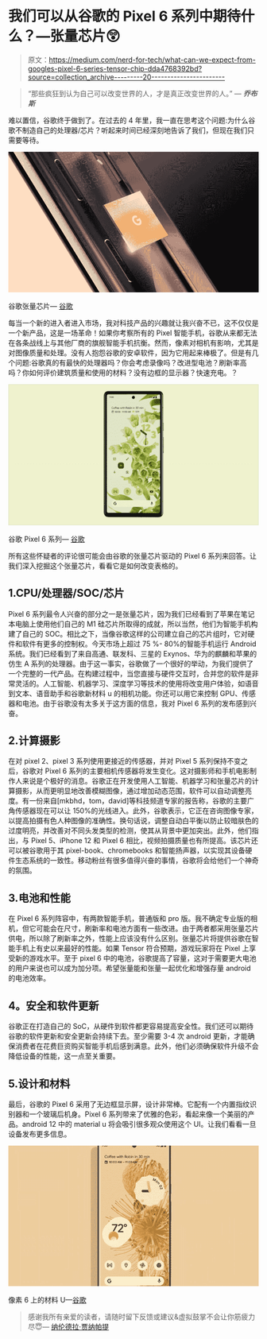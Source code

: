 # 我们可以从谷歌的 Pixel 6 系列中期待什么？—张量芯片😲

> 原文：<https://medium.com/nerd-for-tech/what-can-we-expect-from-googles-pixel-6-series-tensor-chip-dda4768392bd?source=collection_archive---------20----------------------->

> “那些疯狂到认为自己可以改变世界的人，才是真正改变世界的人。” *—* ***乔布斯***

难以置信，谷歌终于做到了。在过去的 4 年里，我一直在思考这个问题:为什么谷歌不制造自己的处理器/芯片？听起来时间已经深刻地告诉了我们，但现在我们只需要等待。

![](img/f5e1a091af624e57bec8868ea19b8dba.png)

谷歌张量芯片— [谷歌](https://storage.googleapis.com/gweb-uniblog-publish-prod/images/Google_Tensor_Image_1UL11rg.max-1000x1000.png)

每当一个新的进入者进入市场，我对科技产品的兴趣就让我兴奋不已，这不仅仅是一个新产品，这是一场革命！如果你考察所有的 Pixel 智能手机，谷歌从来都无法在各条战线上与其他厂商的旗舰智能手机抗衡。然而，像素对相机有影响，尤其是对图像质量和处理。没有人抱怨谷歌的安卓软件，因为它用起来棒极了。但是有几个问题:谷歌真的有最快的处理器吗？你会考虑录像吗？改进型电池？刷新率高吗？你如何评价建筑质量和使用的材料？没有边框的显示器？快速充电。？

![](img/3a14ac19d2617805abb91a6ebd49654d.png)

谷歌 Pixel 6 系列— [谷歌](https://google.com)

所有这些怀疑者的评论很可能会由谷歌的张量芯片驱动的 Pixel 6 系列来回答。让我们深入挖掘这个张量芯片，看看它是如何改变表格的。

## 1.CPU/处理器/SOC/芯片

Pixel 6 系列最令人兴奋的部分之一是张量芯片，因为我们已经看到了苹果在笔记本电脑上使用他们自己的 M1 硅芯片所取得的成就，所以当然，他们为智能手机构建了自己的 SOC。相比之下，当像谷歌这样的公司建立自己的芯片组时，它对硬件和软件有更多的控制权。今天市场上超过 75 %- 80%的智能手机运行 Android 系统。我们已经看到了来自高通、联发科、三星的 Exynos、华为的麒麟和苹果的仿生 A 系列的处理器。由于这一事实，谷歌做了一个很好的举动，为我们提供了一个完整的一代产品。在构建过程中，当您直接与硬件交互时，合并您的软件是非常灵活的。人工智能、机器学习、深度学习等技术的使用将改变用户体验，如语音到文本、语音助手和谷歌新材料 u 的相机功能。你还可以用它来控制 GPU、传感器和电池。由于谷歌没有太多关于这方面的信息，我对 Pixel 6 系列的发布感到兴奋。

## 2.计算摄影

在对 pixel 2、pixel 3 系列使用更接近的传感器，并对 Pixel 5 系列保持不变之后，谷歌对 Pixel 6 系列的主要相机传感器将发生变化。这对摄影师和手机电影制作人来说是个极好的消息。谷歌正在开发使用人工智能、机器学习和张量芯片的计算摄影，从而更明显地改善模糊图像，通过增加动态范围，软件可以自动调整亮度。有一份来自[mkbhd，tom，david]等科技频道专家的报告称，谷歌的主要广角传感器现在可以让 150%的光线进入。此外，谷歌表示，它正在咨询图像专家，以提高拍摄有色人种图像的准确性。换句话说，调整自动白平衡以防止较暗肤色的过度明亮，并改善对不同头发类型的检测，使其从背景中更加突出。此外，他们指出，与 Pixel 5、iPhone 12 和 Pixel 6 相比，视频拍摄质量也有所提高。该芯片还可以被谷歌用于其 pixel-book、chromebooks 和智能扬声器，以实现其设备硬件生态系统的一致性。移动粉丝有很多值得兴奋的事情，谷歌将会给他们一个神奇的氛围。

## 3.电池和性能

在 Pixel 6 系列阵容中，有两款智能手机，普通版和 pro 版。我不确定专业版的相机，但它可能会在尺寸，刷新率和电池方面有一些改进。由于两者都采用张量芯片供电，所以除了刷新率之外，性能上应该没有什么区别。张量芯片将提供谷歌在智能手机上有史以来最好的性能。如果 Tensor 符合预期，游戏玩家将在 Pixel 上享受新的游戏水平。至于 pixel 6 中的电池，谷歌提高了容量，这对于需要更大电池的用户来说也可以成为加分项。希望张量能和张量一起优化和增强存量 android 的电池效率。

## **4。安全和软件更新**

谷歌正在打造自己的 SoC，从硬件到软件都更容易提高安全性。我们还可以期待谷歌的软件更新和安全更新会持续下去。至少需要 3-4 次 android 更新，才能确保消费者在花费巨资购买智能手机后感到满意。此外，他们必须确保软件升级不会降低设备的性能，这一点至关重要。

## 5.设计和材料

最后，谷歌的 Pixel 6 采用了无边框显示屏，设计非常棒。它配有一个内置指纹识别器和一个玻璃后机身。Pixel 6 系列带来了优雅的色彩，看起来像一个美丽的产品。android 12 中的 material u 将会吸引很多观众使用这个 UI。让我们看看一旦设备发布更多信息。

![](img/9c35e93d73f83e1d12f883d453a873c4.png)

像素 6 上的材料 U—[谷歌](https://google.com)

> 感谢我所有亲爱的读者，请随时留下反馈或建议&虚拟鼓掌不会让你筋疲力尽😇— [纳伦德拉·贾纳帕提](https://linkedin.com/in/narendraj3)